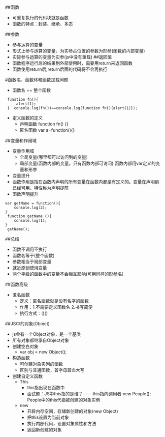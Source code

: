##函数
 +  可重复执行的代码块就是函数
 +  函数的特点：封装、继承、多态

##参数
 + 参与运算的变量
 + 形式上参与运算的变量，为实参占位置的参数为形参(函数的内部变量)
 + 实际参与运算的变量为实参(js中没有重载)
##返回值
 + 函数程序运行后的结果到外部使用时，需要用return来返回函数
 + 函数使用return后,return后面的代码将不会再执行

#函数名、函数体和函数加载问题
 - 函数名 == 整个函数
  <!--  -->
     funstion fn(){
         alert(1);
     }  console.log(fn())==console.log(function fn(){alert(1)});
 - 定义函数的定义
   -  声明函数   function fn() {}
   -  匿名函数   var a=function(){} 

##变量和作用域
 + 变量作用域
   + 全局变量(哪里都可以访问到的变量)
   + 局部变量(函数内部的变量，只有函数内部可访问) 函数内部用var定义的变量和形参
 + 变量提升
  + 函数作用是指在函数内声明的所有变量在函数内都是有定义的。变量在声明前已经可用。特性称为声明提前
 + 函数声明提升
 <!--  -->
    var getName = function(){
        console.log(2);
    }
     function getName (){
        console.log(1);
    }
     getName();
##总结
 + 函数不调用不执行
 + 函数名等于(整个函数)
 + 参数相当于局部变量
 + 就近原创使用变量
 + 两个平级的函数中的变量不会相互影响(可用同样的形参名)

##函数高级
+ 匿名函数
  + 定义：匿名函数就是没有名字的函数
  + 作用：1.不需要定义函数名
          2.书写简便
  + 执行方式：()()

##JS中的对象(Obiect)
 + js会有一个Object对象，是一个基类
 + 所有对象都继承自Object对象
 + 创建空白对象 
   + var obj = new Object();
 + 构造函数
   + 可创建对象实列的函数
   + 区别与普通函数，首字母碧血大写
 + 创建自定义函数
   + This
     + this指出现在函数中
     + 面试题：JS中this指的是谁？—— this指向调用者
       new People(); People中的this代指被创建的对象实例
   + new 
     +  开辟内存空间，存储新创建的对象(new Object)
     + 把this设置为当前对象
     + 执行内部代码，设置对象属性和方法
     + 返回新创建的对象
         
